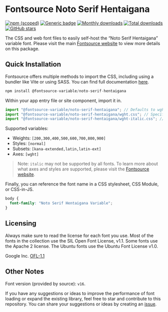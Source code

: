 # Fontsource Noto Serif Hentaigana

[![npm (scoped)](https://img.shields.io/npm/v/@fontsource-variable/noto-serif-hentaigana?color=brightgreen)](https://www.npmjs.com/package/@fontsource-variable/noto-serif-hentaigana) [![Generic badge](https://img.shields.io/badge/fontsource-passing-brightgreen)](https://github.com/fontsource/fontsource) [![Monthly downloads](https://badgen.net/npm/dm/@fontsource-variable/noto-serif-hentaigana)](https://github.com/fontsource/fontsource) [![Total downloads](https://badgen.net/npm/dt/@fontsource-variable/noto-serif-hentaigana)](https://github.com/fontsource/fontsource) [![GitHub stars](https://img.shields.io/github/stars/fontsource/fontsource.svg?style=social&label=Star)](https://github.com/fontsource/fontsource/stargazers)

The CSS and web font files to easily self-host the “Noto Serif Hentaigana” variable font. Please visit the main [Fontsource website](https://fontsource.org/fonts/noto-serif-hentaigana) to view more details on this package.

## Quick Installation

Fontsource offers multiple methods to import the CSS, including using a bundler like Vite or using SASS. You can find full documentation [here](https://fontsource.org/docs/getting-started/introduction).

```javascript
npm install @fontsource-variable/noto-serif-hentaigana
```

Within your app entry file or site component, import it in.

```javascript
import "@fontsource-variable/noto-serif-hentaigana"; // Defaults to wght axis
import "@fontsource-variable/noto-serif-hentaigana/wght.css"; // Specify axis
import "@fontsource-variable/noto-serif-hentaigana/wght-italic.css"; // Specify axis and style
```

Supported variables:
- Weights: `[200,300,400,500,600,700,800,900]`
- Styles: `[normal]`
- Subsets: `[kana-extended,latin,latin-ext]`
- Axes: `[wght]`

> Note: `italic` may not be supported by all fonts. To learn more about what axes and styles are supported, please visit the [Fontsource website](https://fontsource.org/fonts/noto-serif-hentaigana).

Finally, you can reference the font name in a CSS stylesheet, CSS Module, or CSS-in-JS.

```css
body {
  font-family: "Noto Serif Hentaigana Variable";
}
```

## Licensing
Always make sure to read the license for each font you use. Most of the fonts in the collection use the SIL Open Font License, v1.1. Some fonts use the Apache 2 license. The Ubuntu fonts use the Ubuntu Font License v1.0.

Google Inc.
[OFL-1.1](http://scripts.sil.org/OFL)

## Other Notes
Font version (provided by source): `v16`.

If you have any suggestions or ideas to improve the performance of font loading or expand the existing library, feel free to star and contribute to this repository. You can share your suggestions or ideas by creating an [issue](https://github.com/fontsource/fontsource/issues).
